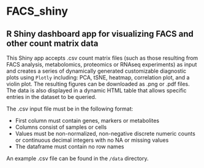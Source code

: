 # FACS_shiny

## R Shiny dashboard app for visualizing FACS and other count matrix data

This Shiny app accepts .csv count matrix files (such as those resulting from
FACS analysis, metabolomics, proteomics or RNAseq experiments) as input and
creates a series of dynamically generated customizable diagnostic plots using
`Plotly` including: PCA, tSNE, heatmap, correlation plot, and a violin plot. The
resulting figures can be downloaded as .png or .pdf files. The data is also
displayed in a dynamic HTML table that allows specific entries in the dataset to
be queried.

The .csv input file must be in the following format:
* First column must contain genes, markers or metabolites
* Columns consist of samples or cells
* Values must be non-normalized, non-negative discrete numeric counts or
continuous decimal integers with no NA or missing values
* The dataframe must contain no row names

An example .csv file can be found in the `/data` directory.